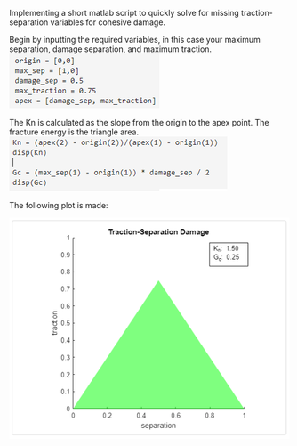 Implementing a short matlab script to quickly solve for missing traction-separation variables for cohesive damage. 

Begin by inputting the required variables, in this case your maximum separation, damage separation, and maximum traction.
![Assign Variables](https://github.com/midmidmidmid/TractionSeparation/blob/main/Matlab_Variables.png)

The Kn is calculated as the slope from the origin to the apex point. The fracture energy is the triangle area.
![Calculations](https://github.com/midmidmidmid/TractionSeparation/blob/main/calcs.png)

The following plot is made:

![Plot](https://github.com/midmidmidmid/TractionSeparation/blob/main/Matlab_TractionSeparation.png)
